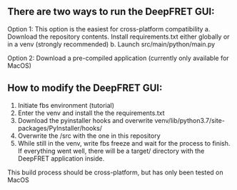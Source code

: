 ## There are two ways to run the DeepFRET GUI:

Option 1:
This option is the easiest for cross-platform compatibility
a. Download the repository contents. Install requirements.txt either globally or in a venv (strongly recommended)
b. Launch src/main/python/main.py


Option 2:
Download a pre-compiled application (currently only available for MacOS)


## How to modify the DeepFRET GUI:

1. Initiate fbs environment (tutorial)
2. Enter the venv and install the the requirements.txt
3. Download the pyinstaller hooks and overwrite venv/lib/python3.7/site-packages/PyInstaller/hooks/
4. Overwrite the /src with the one in this repository
5. While still in the venv, write fbs freeze and wait for the process to finish. If everything went well, there will be a target/ directory with the DeepFRET application inside.

This build process should be cross-platform, but has only been tested on MacOS
